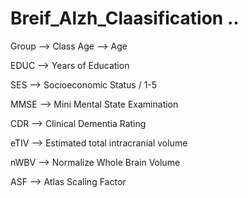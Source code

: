 # Breif_Alzh_Claasification ..


Group --> Class
Age --> Age

EDUC --> Years of Education

SES --> Socioeconomic Status / 1-5

MMSE --> Mini Mental State Examination

CDR --> Clinical Dementia Rating

eTIV --> Estimated total intracranial volume

nWBV --> Normalize Whole Brain Volume

ASF --> Atlas Scaling Factor

